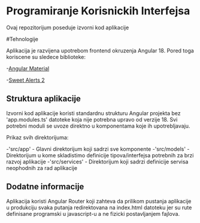 # Programiranje Korisnickih Interfejsa

Ovaj repozitorijum poseduje izvorni kod aplikacije 

#Tehnologije

Aplikacija je razvijena upotrebom frontend okruzenja Angular 18. Pored toga koriscene su sledece biblioteke:


-[Angular Material](https://material.angular.io)

-[Sweet Alerts 2](https://sweetalert2.github.io)


## Struktura aplikacije

Izvorni kod aplikacije koristi standardnu strukturu Angular projekta bez 'app.modules.ts' datoteke koja nije potrebna upravo od verzije 18. Svi potrebni moduli se uvoze direktno u komponentama koje ih upotrebljavaju.

Prikaz svih direktorijuma:

-'src/app' - Glavni direktorijum koji sadrzi sve komponente
-'src/models' - Direktorijum u kome skladistimo definicije tipova/interfejsa potrebnih za brzi razvoj aplikacije
-'src/services' - Direktorijum koji sadrzi definicije servisa neophodnih za rad aplikacije

## Dodatne informacije

Aplikacija koristi Angular Router koji zahteva da prilikom pustanja aplikacije u produkciju svaka putanja redirektovana na index.html datoteku jer su rute definisane programski u javascript-u a ne fizicki postavljanjem fajlova.